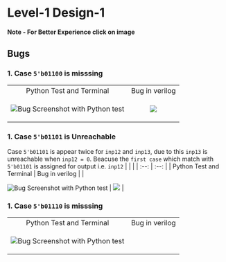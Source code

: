 # Level-1 Design-1

**Note - For Better Experience click on image**

## Bugs

### 1. Case ```5'b01100``` is misssing

| | |
| :--: | :--: |
| Python Test and Terminal | Bug in verilog |
| <p align="left"> <img src="https://user-images.githubusercontent.com/66154908/180635808-bcd67bbc-8ca0-4b33-a601-3cb169258879.png" alt="Bug Screenshot with Python test" /> | <img src="https://user-images.githubusercontent.com/66154908/180635840-a2cfc6d3-3609-4391-9f65-1d04f046bce0.png"/> | 
 
### 1. Case ```5'b01101``` is Unreachable
Case ```5'b01101``` is appear twice for ```inp12``` and ```inp13```, due to this ```inp13``` is unreachable when ```inp12 = 0```. Beacuse the ```first case``` which match with ```5'b01101``` is assigned for output i.e. ```inp12```
| | |
| :--: | :--: |
| Python Test and Terminal | Bug in verilog |
| <p align="left"> <img src="https://user-images.githubusercontent.com/66154908/180636516-2f2b55a3-2cb3-4d4b-8e99-053e982a79c3.png" alt="Bug Screenshot with Python test" /> | <img src="https://user-images.githubusercontent.com/66154908/180636340-05ca9fe0-1ef2-4be4-b507-f16ce625f253.png"/> | 

### 1. Case ```5'b01110``` is misssing

| | |
| :--: | :--: |
| Python Test and Terminal | Bug in verilog |
| <p align="left"> <img src="" alt="Bug Screenshot with Python test" /> | <img src=""/> | 
 